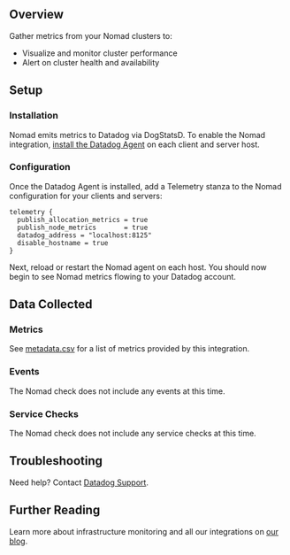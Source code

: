 ## Overview

Gather metrics from your Nomad clusters to:

* Visualize and monitor cluster performance
* Alert on cluster health and availability

## Setup

### Installation

Nomad emits metrics to Datadog via DogStatsD. To enable the Nomad integration, [install the Datadog Agent][4] on each client and server host.  

### Configuration

Once the Datadog Agent is installed, add a Telemetry stanza to the Nomad configuration for your clients and servers:

```
telemetry {
  publish_allocation_metrics = true
  publish_node_metrics       = true
  datadog_address = "localhost:8125"
  disable_hostname = true
}
```

Next, reload or restart the Nomad agent on each host. You should now begin to see Nomad metrics flowing to your Datadog account.  

## Data Collected
### Metrics
See [metadata.csv][1] for a list of metrics provided by this integration.

### Events
The Nomad check does not include any events at this time.

### Service Checks
The Nomad check does not include any service checks at this time.

## Troubleshooting
Need help? Contact [Datadog Support][2].

## Further Reading

Learn more about infrastructure monitoring and all our integrations on [our blog][3].


[1]: https://github.com/DataDog/integrations-extras/blob/master/nomad/metadata.csv
[2]: http://docs.datadoghq.com/help/
[3]: https://www.datadoghq.com/blog/
[4]: https://app.datadoghq.com/account/settings#agent
